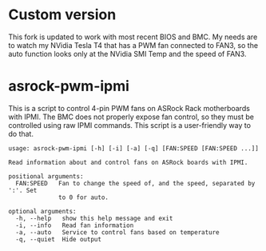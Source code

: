 # Custom version
This fork is updated to work with most recent BIOS and BMC. My needs are to watch my NVidia Tesla T4 that has a PWM fan connected to FAN3, so the auto function looks only at the NVidia SMI Temp and the speed of FAN3.

# asrock-pwm-ipmi

This is a script to control 4-pin PWM fans on ASRock Rack motherboards with IPMI. The BMC does not properly expose fan control, so they must be controlled using raw IPMI commands. This script is a user-friendly way to do that.


    usage: asrock-pwm-ipmi [-h] [-i] [-a] [-q] [FAN:SPEED [FAN:SPEED ...]]

    Read information about and control fans on ASRock boards with IPMI.

    positional arguments:
      FAN:SPEED   Fan to change the speed of, and the speed, separated by ':'. Set
                  to 0 for auto.

    optional arguments:
      -h, --help   show this help message and exit
      -i, --info   Read fan information
      -a, --auto   Service to control fans based on temperature
      -q, --quiet  Hide output
  
